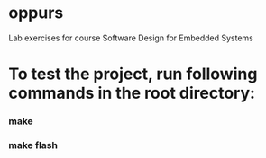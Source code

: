 # oppurs
Lab exercises for course Software Design for Embedded Systems

# To test the project, run following commands in the root directory:

### make
### make flash